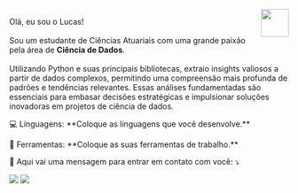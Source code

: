 <img src="https://media.tenor.com/yyofCYnEXksAAAAC/sonic-the-hedgehog-classic-sonic.gif" min-width="50px" max-width="50px" width="50px" align="right">

<p align="left"> 
  Olá, eu sou o Lucas!<br>
  <br>
  Sou um estudante de Ciências Atuariais com uma grande paixão pela área de <strong>Ciência de Dados</strong>.<br>
  <br>
  Utilizando Python e suas principais bibliotecas, extraio insights valiosos a partir de dados complexos, permitindo uma compreensão mais   profunda de padrões e tendências relevantes. Essas análises fundamentadas são essenciais para embasar decisões estratégicas e     
  impulsionar soluções inovadoras em projetos de ciência de dados.
</p>

<p align="left">
  💻 Linguagens: **Coloque as linguagens que você desenvolve.**
</p>

<p align="left">
  💼 Ferramentas: **Coloque as suas ferramentas de trabalho.**
</p>

<p align="left">
  💌 Aqui vai uma mensagem para entrar em contato com você: ⤵️
</p>

<p align="left">
  <a href="#" alt="Gmail">
  <img src="https://img.shields.io/badge/-Gmail-FF0000?style=flat-square&labelColor=FF0000&logo=gmail&logoColor=white&link=LINK-DO-SEU-GMAIL" /></a>

  <a href="#" alt="LinkedIn">
  <img src="https://img.shields.io/badge/-Linkedin-0e76a8?style=flat-square&logo=Linkedin&logoColor=white&link=LINK-DO-SEU-LINKEDIN" /></a>
</p>

